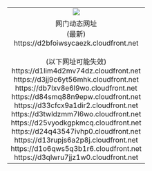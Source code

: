 ﻿<table>
  <tr></tr>
  <tr><td colspan=2 align=center><img src="https://d2bfoiwsycaezk.cloudfront.net/Up/oGate.jpg" /></td></tr>
  <tr><td colspan=2 align=center>网门动态网址<br/>(最新)
<br>https://d2bfoiwsycaezk.cloudfront.net
<br/><br/>(以下网址可能失效)
<br>https://d1lim4d2mv74dz.cloudfront.net
<br>https://d3jj9c6yt56mhk.cloudfront.net
<br>https://db7lxv8e6l9wo.cloudfront.net
<br>https://d84smq88n9epw.cloudfront.net
<br>https://d33cfcx9a1dir2.cloudfront.net
<br>https://d3twldzmm7l6wo.cloudfront.net
<br>https://d25vyodkgpkmcq.cloudfront.net
<br>https://d24q43547ivhp0.cloudfront.net
<br>https://d13rupjs6a2p8j.cloudfront.net
<br>https://d1o6qws5q3b1r6.cloudfront.net
<br>https://d3qlwru7jjz1w0.cloudfront.net
    </td>
  </tr>
</table>
